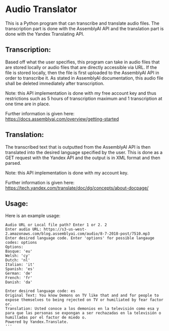 # Audio Translator

This is a Python program that can transcribe and translate audio files. The transcription part is done with the AssemblyAI API and the translation part is done with the Yandex Translating API.

## Transcription:

Based off what the user specifies, this program can take in audio files that are stored locally or audio files that are directly accessible via URL. If the file is stored locally, then the file is first uploaded to the AssemblyAI API in order to transcribe it. As stated in AssemblyAI documentation, this audio file shall be deleted immediately after transcription. 

Note: this API implementation is done with my free account key and thus restrictions such as 5 hours of transcription maximum and 1 transcription at one time are in place.

Further information is given here: https://docs.assemblyai.com/overview/getting-started

## Translation:

The transcribed text that is outputted from the AssemblyAI API is then translated into the desired language specified by the user. This is done as a GET request with the Yandex API and the output is in XML format and then parsed.

Note: this API implementation is done with my account key.

Further information is given here: https://tech.yandex.com/translate/doc/dg/concepts/about-docpage/

## Usage:
Here is an example usage:
```
Audio URL or Local file path? Enter 1 or 2. 2
Enter audio URL: https://s3-us-west-2.amazonaws.com/blog.assemblyai.com/audio/8-7-2018-post/7510.mp3
Enter desired language code. Enter 'options' for possible langauge codes: options
Options: 
Basque: 'eu' 
Welsh: 'cy' 
Dutch: 'nl' 
Italian: 'it'
Spanish: 'es'
German: 'de'
French: 'fr'
Danish: 'da'

Enter desired language code: es
Original Text: You know Demons on TV like that and and for people to expose themselves to being rejected on TV or humiliated by fear factor or.
Translation: Usted conoce a los demonios en la televisión como esa y para que las personas se expongan a ser rechazadas en la televisión o humilladas por el factor de miedo o.
Powered by Yandex.Translate.
'''
